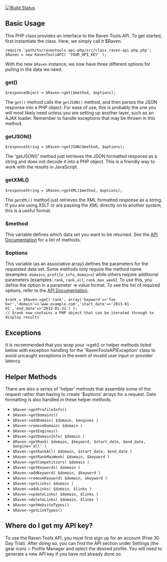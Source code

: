 [![Build Status](https://api.travis-ci.org/stephenyeargin/raventools-api-php.png)](https://travis-ci.org/stephenyeargin/raventools-api-php)

## Basic Usage

This PHP class provides an interface to the Raven Tools API. To get started, first instantiate the class. Here, we simply call it $Raven.

    require 'path/to/raventools-api-php/src/class.raven-api-php.php';
    $Raven = new RavenToolsAPI( 'YOUR_API_KEY' );

With the new `$Raven` instance, we now have three different options for pulling in the data we need.

### get()

    $responseObject = $Raven->get($method, $options);

The `get()` method calls the `getJSON()` method, and then parses the JSON response into a PHP object. For ease of use, this is probably the one you will most likely need unless you are setting up another layer, such as an AJAX loader. Remember to handle exceptions that may be thrown in this method.

### getJSON()

    $responseString = $Raven->getJSON($method, $options);

The 'getJSON()' method just retrieves the JSON formatted response as a string and does not decode it into a PHP object. This is a friendly way to work with the results in JavaScript.

### getXML()

    $responseString = $Raven->getXML($method, $options);

The `getXML()` method just retrieves the XML formatted response as a string. If you are using XSLT or are passing the XML directly on to another system, this is a useful format.

### $method

This variable defines which data set you want to be returned. See the [API Documentation](https://api.raventools.com/docs/) for a list of methods.

### $options

This variable (as an associative array) defines the parameters for the requested data set. Some methods only require the method name (examples: `domains`, `profile_info`, `domains`) while others require additional parameters (examples: `rank`, `rank_all`, `rank_max_week`). To use this, you define the option in a parameter => value format. To see the list of required options, refer to the [API Documentation](https://api.raventools.com/docs/).

    $rank = $Raven->get('rank', array('keyword'=>'foo bar','domain'=>'www.example.com','start_date'=>'2013-01-01','end_date'=>'2013-01-31') );
    // $rank now contains a PHP object that can be iterated through to display results`

## Exceptions

It is recommended that you wrap your ->get() or helper methods listed below with exception handling for the 'RavenToolsAPIException' class to avoid uncaught exceptions in the event of invalid user input or provider latency.

## Helper Methods

There are also a series of 'helper' methods that assemble some of the request rather than having to create '$options' arrays for a request. Date formatting is also handled in these helper methods.

* `$Raven->getProfileInfo()`
* `$Raven->getDomains()`
* `$Raven->addDomain( $domain, $engines )`
* `$Raven->removeDomain( $domain )`
* `$Raven->getEngines()`
* `$Raven->getDomainInfo( $domain )`
* `$Raven->getRank( $domain, $keyword, $start_date, $end_date, $engine='all' )`
* `$Raven->getRankAll( $domain, $start_date, $end_date )`
* `$Raven->getRankMaxWeek( $domain, $keyword )`
* `$Raven->getCompetitiors( $domain )`
* `$Raven->getKeywords( $domain )`
* `$Raven->addKeyword( $domain, $keyword )`
* `$Raven->removeKeyword( $domain, $keyword )`
* `$Raven->getLinks( $domain )`
* `$Raven->addLinks( $domain, $links )`
* `$Raven->updateLinks( $domain, $links )`
* `$Raven->deleteLinks( $domain, $links )`
* `$Raven->getWebsiteTypes()`
* `$Raven->getLinkTypes()`

## Where do I get my API key?

To use the Raven Tools API, you must first sign up for an account (Free 30 Day Trial). After doing so, you can find the API section under Settings (the gear icon) > Profile Manager and select the desired profile. You will need to generate a new API key if you have not already done so.